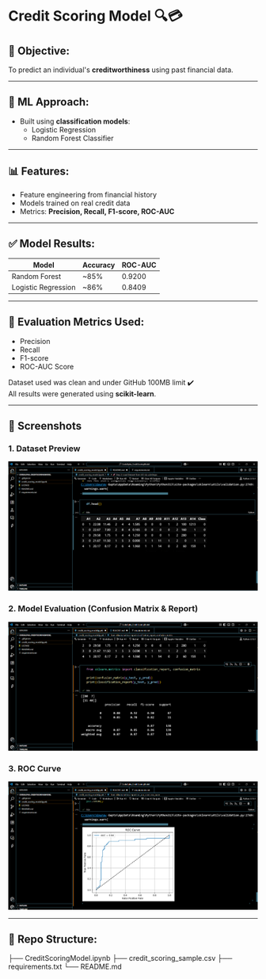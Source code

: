 # Credit Scoring Model 🔍💳

## 📌 Objective:
To predict an individual's **creditworthiness** using past financial data.

---

## 🧠 ML Approach:
- Built using **classification models**:
  - Logistic Regression
  - Random Forest Classifier

---

## 📊 Features:
- Feature engineering from financial history
- Models trained on real credit data
- Metrics: **Precision, Recall, F1-score, ROC-AUC**

---

## ✅ Model Results:

| Model               | Accuracy | ROC-AUC |
|--------------------|----------|---------|
| Random Forest       | ~85%     | 0.9200  |
| Logistic Regression | ~86%     | 0.8409  |

---

## 🧪 Evaluation Metrics Used:
- Precision
- Recall
- F1-score
- ROC-AUC Score

Dataset used was clean and under GitHub 100MB limit ✔️  
All results were generated using **scikit-learn**.

---

## 📸 Screenshots

### 1. Dataset Preview
![Dataset Preview](screenshots/dataset_preview.png.png)

### 2. Model Evaluation (Confusion Matrix & Report)
![Model Evaluation](screenshots/model_evaluation.png.png)

### 3. ROC Curve
![ROC Curve](screenshots/roc_curve.png.png)

---


## 📂 Repo Structure:
├── CreditScoringModel.ipynb
├── credit_scoring_sample.csv
├── requirements.txt
└── README.md